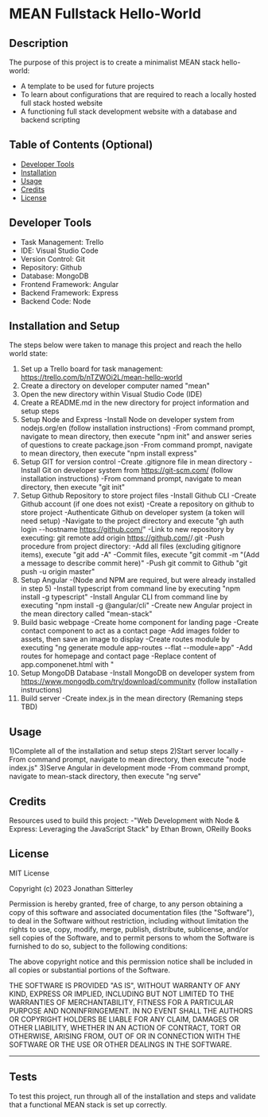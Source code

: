 # MEAN Fullstack Hello-World

## Description

The purpose of this project is to create a minimalist MEAN stack hello-world:

- A template to be used for future projects
- To learn about configurations that are required to reach a locally hosted full stack hosted website
- A functioning full stack development website with a database and backend scripting

## Table of Contents (Optional)

- [Developer Tools](#tools)
- [Installation](#installation)
- [Usage](#usage)
- [Credits](#credits)
- [License](#license)

## Developer Tools

- Task Management: Trello
- IDE: Visual Studio Code
- Version Control: Git
- Repository: Github
- Database: MongoDB
- Frontend Framework: Angular
- Backend Framework: Express
- Backend Code: Node

## Installation and Setup

The steps below were taken to manage this project and reach the hello world state:
1. Set up a Trello board for task management: https://trello.com/b/nTZWOi2L/mean-hello-world
2. Create a directory on developer computer named "mean"
3. Open the new directory within Visual Studio Code (IDE)
4. Create a README.md in the new directory for project information and setup steps
5. Setup Node and Express
    -Install Node on developer system from nodejs.org/en (follow installation instructions)
    -From command prompt, navigate to mean directory, then execute "npm init" and answer series of questions to create package.json
    -From command prompt, navigate to mean directory, then execute "npm install express"
6. Setup GIT for version control
    -Create .gitignore file in mean directory
    -Install Git on developer system from https://git-scm.com/ (follow installation instructions)
    -From command prompt, navigate to mean directory, then execute "git init"
7. Setup Github Repository to store project files
    -Install Github CLI
    -Create Github account (if one does not exist)
    -Create a repository on github to store project
    -Authenticate Github on developer system (a token will need setup)
        -Navigate to the project directory and execute "gh auth login --hostname https://github.com/<owner>"
    -Link to new repository by executing: git remote add origin https://github.com/<owner>/<repo name>.git
    -Push procedure from project directory:
        -Add all files (excluding gitignore items), execute "git add -A"
        -Commit files, execute "git  commit -m "(Add a message to describe commit here)"
        -Push git commit to Github "git push -u origin master"
8. Setup Angular
    -(Node and NPM are required, but were already installed in step 5)
    -Install typescript from command line by executing "npm install -g typescript"
    -Install Angular CLI from command line by executing "npm install -g @angular/cli"
    -Create new Angular project in the mean directory called "mean-stack"
9. Build basic webpage
    -Create home component for landing page
    -Create contact component to act as a contact page
    -Add images folder to assets, then save an image to display
    -Create routes module by executing "ng generate module app-routes --flat --module=app"
    -Add routes for homepage and contact page
    -Replace content of app.componenet.html with "<router-outlet></router-outlet>
10. Setup MongoDB Database
    -Install MongoDB on developer system from https://www.mongodb.com/try/download/community (follow installation instructions)
11. Build server
    -Create index.js in the mean directory
(Remaning steps TBD)

## Usage

1)Complete all of the installation and setup steps
2)Start server locally
    -From command prompt, navigate to mean directory, then execute "node index.js"
3)Serve Angular in development mode
    -From command prompt, navigate to mean-stack directory, then execute "ng serve"

## Credits

Resources used to build this project:
-"Web Development with Node & Express: Leveraging the JavaScript Stack" by Ethan Brown, OReilly Books

## License

MIT License

Copyright (c) 2023 Jonathan Sitterley

Permission is hereby granted, free of charge, to any person obtaining a copy
of this software and associated documentation files (the "Software"), to deal
in the Software without restriction, including without limitation the rights
to use, copy, modify, merge, publish, distribute, sublicense, and/or sell
copies of the Software, and to permit persons to whom the Software is
furnished to do so, subject to the following conditions:

The above copyright notice and this permission notice shall be included in all
copies or substantial portions of the Software.

THE SOFTWARE IS PROVIDED "AS IS", WITHOUT WARRANTY OF ANY KIND, EXPRESS OR
IMPLIED, INCLUDING BUT NOT LIMITED TO THE WARRANTIES OF MERCHANTABILITY,
FITNESS FOR A PARTICULAR PURPOSE AND NONINFRINGEMENT. IN NO EVENT SHALL THE
AUTHORS OR COPYRIGHT HOLDERS BE LIABLE FOR ANY CLAIM, DAMAGES OR OTHER
LIABILITY, WHETHER IN AN ACTION OF CONTRACT, TORT OR OTHERWISE, ARISING FROM,
OUT OF OR IN CONNECTION WITH THE SOFTWARE OR THE USE OR OTHER DEALINGS IN THE
SOFTWARE.

---

## Tests

To test this project, run through all of the installation and steps and validate that a functional MEAN stack is set up correctly.
